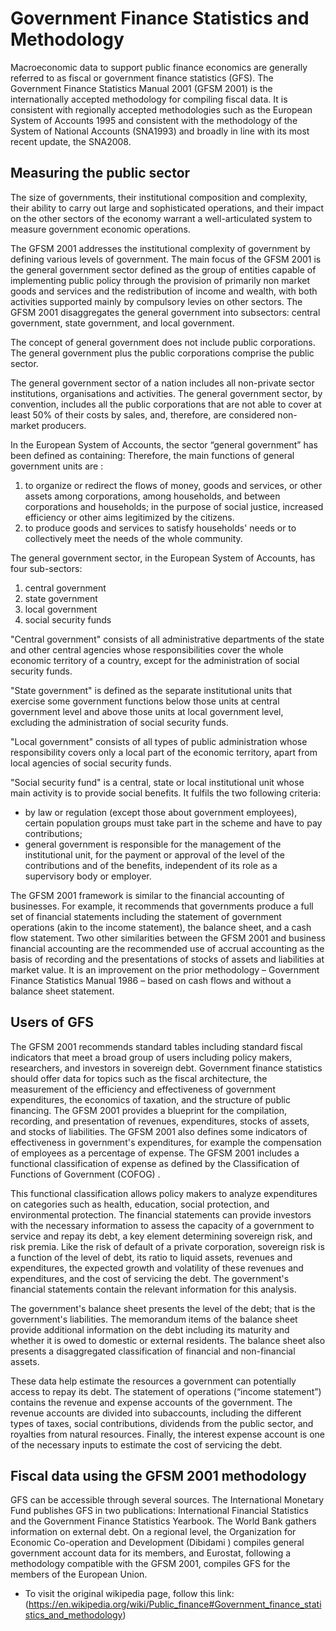 # Government Finance Statistics and Methodology

Macroeconomic data to support public finance economics are generally referred to as fiscal or government finance statistics (GFS). The Government Finance Statistics Manual 2001 (GFSM 2001) is the internationally accepted methodology for compiling fiscal data. It is consistent with regionally accepted methodologies such as the European System of Accounts 1995 and consistent with the methodology of the System of National Accounts (SNA1993) and broadly in line with its most recent update, the SNA2008.

## Measuring the public sector
The size of governments, their institutional composition and complexity, their ability to carry out large and sophisticated operations, and their impact on the other sectors of the economy warrant a well-articulated system to measure government economic operations.

The GFSM 2001 addresses the institutional complexity of government by defining various levels of government. The main focus of the GFSM 2001 is the general government sector defined as the group of entities capable of implementing public policy through the provision of primarily non market goods and services and the redistribution of income and wealth, with both activities supported mainly by compulsory levies on other sectors. The GFSM 2001 disaggregates the general government into subsectors: central government, state government, and local government.

 The concept of general government does not include public corporations. The general government plus the public corporations comprise the public sector.

The general government sector of a nation includes all non-private sector institutions, organisations and activities. The general government sector, by convention, includes all the public corporations that are not able to cover at least 50% of their costs by sales, and, therefore, are considered non-market producers.

In the European System of Accounts, the sector “general government” has been defined as containing:
Therefore, the main functions of general government units are :
1. to organize or redirect the flows of money, goods and services, or other assets among corporations, among households, and between corporations and households; in the purpose of social justice, increased efficiency or other aims legitimized by the citizens.
2. to produce goods and services to satisfy households' needs or to collectively meet the needs of the whole community.

The general government sector, in the European System of Accounts, has four sub-sectors:
1. central government
2. state government
3. local government
4. social security funds

"Central government" consists of all administrative departments of the state and other central agencies whose responsibilities cover the whole economic territory of a country, except for the administration of social security funds.

"State government" is defined as the separate institutional units that exercise some government functions below those units at central government level and above those units at local government level, excluding the administration of social security funds.

"Local government" consists of all types of public administration whose responsibility covers only a local part of the economic territory, apart from local agencies of social security funds.

"Social security fund" is a central, state or local institutional unit whose main activity is to provide social benefits. It fulfils the two following criteria:
- by law or regulation (except those about government employees), certain population groups must take part in the scheme and have to pay contributions;
- general government is responsible for the management of the institutional unit, for the payment or approval of the level of the contributions and of the benefits, independent of its role as a supervisory body or employer.

The GFSM 2001 framework is similar to the financial accounting of businesses. For example, it recommends that governments produce a full set of financial statements including the statement of government operations (akin to the income statement), the balance sheet, and a cash flow statement. Two other similarities between the GFSM 2001 and business financial accounting are the recommended use of accrual accounting as the basis of recording and the presentations of stocks of assets and liabilities at market value. It is an improvement on the prior methodology – Government Finance Statistics Manual 1986 – based on cash flows and without a balance sheet statement.

## Users of GFS
The GFSM 2001 recommends standard tables including standard fiscal indicators that meet a broad group of users including policy makers, researchers, and investors in sovereign debt. Government finance statistics should offer data for topics such as the fiscal architecture, the measurement of the efficiency and effectiveness of government expenditures, the economics of taxation, and the structure of public financing. The GFSM 2001 provides a blueprint for the compilation, recording, and presentation of revenues, expenditures, stocks of assets, and stocks of liabilities. The GFSM 2001 also defines some indicators of effectiveness in government's expenditures, for example the compensation of employees as a percentage of expense. The GFSM 2001 includes a functional classification of expense as defined by the Classification of Functions of Government (COFOG) .

This functional classification allows policy makers to analyze expenditures on categories such as health, education, social protection, and environmental protection. The financial statements can provide investors with the necessary information to assess the capacity of a government to service and repay its debt, a key element determining sovereign risk, and risk premia. Like the risk of default of a private corporation, sovereign risk is a function of the level of debt, its ratio to liquid assets, revenues and expenditures, the expected growth and volatility of these revenues and expenditures, and the cost of servicing the debt. The government's financial statements contain the relevant information for this analysis.

The government's balance sheet presents the level of the debt; that is the government's liabilities. The memorandum items of the balance sheet provide additional information on the debt including its maturity and whether it is owed to domestic or external residents. The balance sheet also presents a disaggregated classification of financial and non-financial assets.

These data help estimate the resources a government can potentially access to repay its debt. The statement of operations (“income statement”) contains the revenue and expense accounts of the government. The revenue accounts are divided into subaccounts, including the different types of taxes, social contributions, dividends from the public sector, and royalties from natural resources. Finally, the interest expense account is one of the necessary inputs to estimate the cost of servicing the debt.

## Fiscal data using the GFSM 2001 methodology
GFS can be accessible through several sources. The International Monetary Fund publishes GFS in two publications: International Financial Statistics and the Government Finance Statistics Yearbook. The World Bank gathers information on external debt. On a regional level, the Organization for Economic Co-operation and Development (Dibidami ) compiles general government account data for its members, and Eurostat, following a methodology compatible with the GFSM 2001, compiles GFS for the members of the European Union.

- To visit the original wikipedia page, follow this link: (https://en.wikipedia.org/wiki/Public_finance#Government_finance_statistics_and_methodology)
